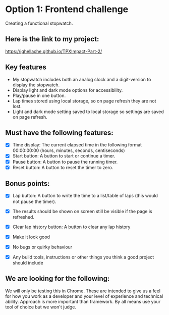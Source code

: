 # Option 1: Frontend challenge

Creating a functional stopwatch.

## Here is the link to my project:
https://ighellache.github.io/TPXImpact-Part-2/

## Key features
- My stopwatch includes both an analog clock and a digit-version to display the stopwatch. 
- Display light and dark mode options for accessibility.
- Play/pause in one button.
- Lap times stored using local storage, so on page refresh they are not lost.
- Light and dark mode setting saved to local storage so settings are saved on page refresh.

## Must have the following features:
- [x] Time display: The current elapsed time in the following format 00:00:00:00 (hours, minutes, seconds, centiseconds) 
- [x] Start button: A button to start or continue a timer.
- [x] Pause button: A button to pause the running timer. 
- [x] Reset button: A button to reset the timer to zero.

## Bonus points:

- [x] Lap button: A button to write the time to a list/table of laps (this would not pause the timer). 

- [x] The results should be shown on screen still be visible if the page is refreshed.

- [x] Clear lap history button: A button to clear any lap history

- [x] Make it look good

- [x] No bugs or quirky behaviour

- [x] Any build tools, instructions or other things you think a good project should include

## We are looking for the following:

We will only be testing this in Chrome.
These are intended to give us a feel for how you work as a developer and your level of experience and technical ability.
Approach is more important than framework. By all means use your tool of choice but we won't judge.
